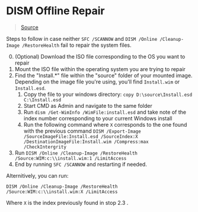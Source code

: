 # DISM Offline Repair
> [Source](https://ugetfix.com/ask/how-to-fix-dism-error-0x800f081f-in-windows/)

Steps to follow in case neither `SFC /SCANNOW` and `DISM /Online /Cleanup-Image /RestoreHealth` fail to repair the system files.

0. (Optional) Download the ISO file corresponding to the OS you want to repair
1. Mount the ISO file within the operating system you are trying to repair
2. Find the "Install.*" file within the "source" folder of your mounted image. Depending on the image file you're using, you'll find `Install.wim` or `Install.esd`.
    1. Copy the file to your windows directory: `copy D:\source\Install.esd C:\Install.esd`
    2. Start CMD as Admin and navigate to the same folder
    3. Run `dism /Get-WimInfo /WimFile:install.esd` and take note of the index number corresponding to your current Windows install
    4. Run the following command where `X` corresponds to the one found with the previous command `DISM /Export-Image /SourceImageFile:Install.esd /SourceIndex:X /DestinationImageFile:Install.wim /Compress:max /CheckIntergrity`
3. Run `DISM /Online /Cleanup-Image /RestoreHealth /Source:WIM:c:\\install.wim:1 /LimitAccess`
4. End by running `SFC /SCANNOW` and restarting if needed.

Alternitively, you can run:
```
DISM /Online /Cleanup-Image /RestoreHealth /Source:WIM:c:\\install.wim:X /LimitAccess
```
Where `X` is the index previously found in stop 2.3 .

